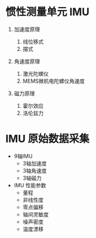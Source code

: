 # 惯性测量单元 IMU

1. 加速度原理
	1. 线位移式
	2. 摆式
	
2. 角速度原理
	1. 激光陀螺仪
	2. MEMS微机电陀螺仪角速度
	
3. 磁力原理
	1. 霍尔效应
	2. 洛伦兹力

# IMU 原始数据采集

- 9轴IMU 
	- 3轴加速度
 	- 3轴角速度
  	- 3轴磁力
- IMU 性能参数
	- 量程
	- 非线性度
	- 零点偏移
	- 轴间灵敏度
	- 噪声密度
	- 温度漂移
